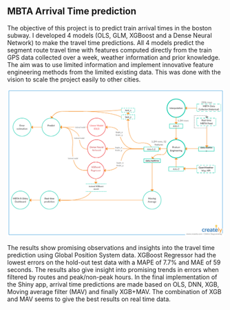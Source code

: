 ## MBTA Arrival Time prediction
The objective of this project is to predict train arrival times in the boston subway. I developed 4 models (OLS, GLM, XGBoost and a Dense Neural Network) to make the travel time predictions. All 4 models predict the segment route travel time with features computed directly from the train GPS data collected over a week, weather information and prior knowledge. The aim was to use limited information and implement innovative feature engineering methods from the limited existing data. This was done with the vision to scale the project easily to other cities.

![alt text](https://github.com/amalrkrishna/subway_time_prediction/blob/master/images/DataPipeline%20(1).png)

The results show promising observations and insights into the travel time prediction using Global Position System data. XGBoost Regressor had the lowest errors on the hold-out test data with a MAPE of 7.7% and MAE of 59 seconds. The results also give insight into promising trends in errors when filtered by routes and peak/non-peak hours. In the final implementation of the Shiny app, arrival time predictions are made based on OLS, DNN, XGB, Moving average filter (MAV) and finally XGB+MAV. The combination of XGB and MAV seems to give the best results on real time data.

